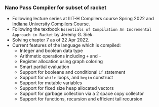 ### Nano Pass Compiler for subset of racket
- Following lecture series at IIIT-H Compilers course Spring 2022 and [Indiana University Compilers Course](https://iucompilercourse.github.io/IU-P423-P523-E313-E513-Fall-2020/).
- Following the textbook `Essentials of Compilation An Incremental Approach in Racket` by Jeremy G. Siek.
- Solving chapter 7 as of 22 Apr 2022.
- Current features of the language which is compiled:
    - Integer and boolean data type
    - Arithmetic operations including `+` and `-` 
    - Register allocation using graph coloring 
    - Smart partial evaluation
    - Support for booleans and conditional `if` statement
    - Support for `while` loops, and `begin` construct
    - Support for mutable variables
    - Support for fixed size heap allocated vectors
    - Support for garbage collection via a 2 space copy collector
    - Support for functions, recursion and efficient tail recursion
